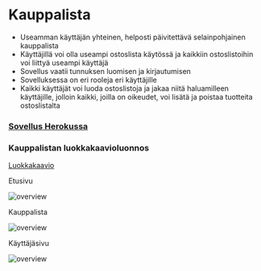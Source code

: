 # Kauppalista
- Useamman käyttäjän yhteinen, helposti päivitettävä selainpohjainen kauppalista
- Käyttäjillä voi olla useampi ostoslista käytössä ja kaikkiin ostoslistoihin voi liittyä useampi käyttäjä
- Sovellus vaatii tunnuksen luomisen ja kirjautumisen
- Sovelluksessa on eri rooleja eri käyttäjille
- Kaikki käyttäjät voi luoda ostoslistoja ja jakaa niitä haluamilleen käyttäjille, jolloin kaikki, joilla on oikeudet, voi lisätä ja poistaa tuotteita ostoslistalta

### [Sovellus Herokussa](https://kauppa-lista.herokuapp.com/)

### Kauppalistan luokkakaavioluonnos
[Luokkakaavio](https://drive.google.com/file/d/0B6Spnoit3lkycnF1dGx3R1NSM0k/view?usp=sharing)

Etusivu

![overview](https://github.com/villeverkkonen/kauppalista/blob/master/documentation/images/etusivu.png)

Kauppalista

![overview](https://github.com/villeverkkonen/kauppalista/blob/master/documentation/images/kauppalista.png)

Käyttäjäsivu

![overview](https://github.com/villeverkkonen/kauppalista/blob/master/documentation/images/kayttajasivu.png)